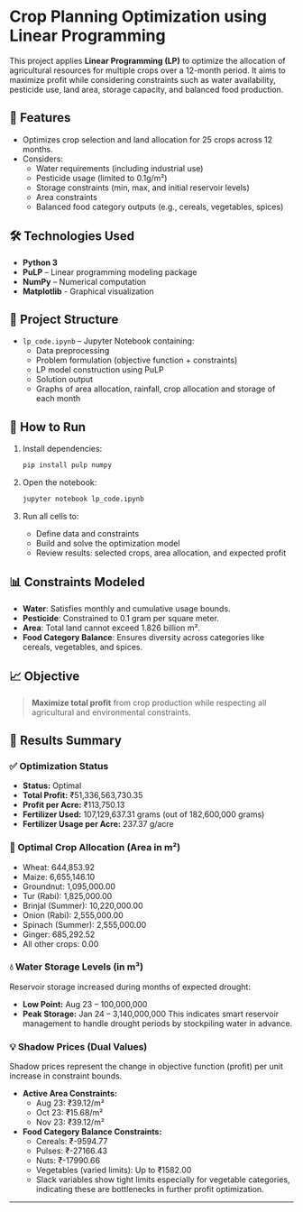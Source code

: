 # Crop Planning Optimization using Linear Programming

This project applies **Linear Programming (LP)** to optimize the allocation of agricultural resources for multiple crops over a 12-month period. It aims to maximize profit while considering constraints such as water availability, pesticide use, land area, storage capacity, and balanced food production.

## 📌 Features

- Optimizes crop selection and land allocation for 25 crops across 12 months.
- Considers:
  - Water requirements (including industrial use)
  - Pesticide usage (limited to 0.1g/m²)
  - Storage constraints (min, max, and initial reservoir levels)
  - Area constraints
  - Balanced food category outputs (e.g., cereals, vegetables, spices)

## 🛠 Technologies Used

- **Python 3**
- **PuLP** – Linear programming modeling package
- **NumPy** – Numerical computation
- **Matplotlib** - Graphical visualization

## 📁 Project Structure

- `lp_code.ipynb` – Jupyter Notebook containing:
  - Data preprocessing
  - Problem formulation (objective function + constraints)
  - LP model construction using PuLP
  - Solution output
  - Graphs of area allocation, rainfall, crop allocation and storage of each month 

## 🚀 How to Run

1. Install dependencies:
   ```bash
   pip install pulp numpy
   ```

2. Open the notebook:
   ```bash
   jupyter notebook lp_code.ipynb
   ```

3. Run all cells to:
   - Define data and constraints
   - Build and solve the optimization model
   - Review results: selected crops, area allocation, and expected profit

## 📊 Constraints Modeled

- **Water**: Satisfies monthly and cumulative usage bounds.
- **Pesticide**: Constrained to 0.1 gram per square meter.
- **Area**: Total land cannot exceed 1.826 billion m².
- **Food Category Balance**: Ensures diversity across categories like cereals, vegetables, and spices.

## 📈 Objective

> **Maximize total profit** from crop production while respecting all agricultural and environmental constraints.

## 🧾 Results Summary

### ✅ Optimization Status
- **Status:** Optimal
- **Total Profit:** ₹51,336,563,730.35
- **Profit per Acre:** ₹113,750.13
- **Fertilizer Used:** 107,129,637.31 grams (out of 182,600,000 grams)
- **Fertilizer Usage per Acre:** 237.37 g/acre

### 🌾 Optimal Crop Allocation (Area in m²)
- Wheat: 644,853.92
- Maize: 6,655,146.10
- Groundnut: 1,095,000.00
- Tur (Rabi): 1,825,000.00
- Brinjal (Summer): 10,220,000.00
- Onion (Rabi): 2,555,000.00
- Spinach (Summer): 2,555,000.00
- Ginger: 685,292.52
- All other crops: 0.00

### 💧 Water Storage Levels (in m³)
Reservoir storage increased during months of expected drought:
- **Low Point:** Aug 23 – 100,000,000 
- **Peak Storage:** Jan 24 – 3,140,000,000
This indicates smart reservoir management to handle drought periods by stockpiling water in advance.

### 💡 Shadow Prices (Dual Values)
Shadow prices represent the change in objective function (profit) per unit increase in constraint bounds.

- **Active Area Constraints:**
  - Aug 23: ₹39.12/m²
  - Oct 23: ₹15.68/m²
  - Nov 23: ₹39.12/m²
- **Food Category Balance Constraints:**
  - Cereals: ₹-9594.77
  - Pulses: ₹-27166.43
  - Nuts: ₹-17990.66
  - Vegetables (varied limits): Up to ₹1582.00
  - Slack variables show tight limits especially for vegetable categories, indicating these are bottlenecks in further profit optimization.

---
